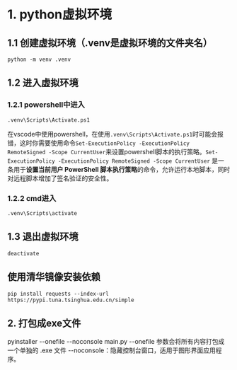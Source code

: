 # 1. python虚拟环境

## 1.1 创建虚拟环境（.venv是虚拟环境的文件夹名）

`python -m venv .venv`

## 1.2 进入虚拟环境

### 1.2.1 powershell中进入

`.venv\Scripts\Activate.ps1`

在vscode中使用powershell，在使用`.venv\Scripts\Activate.ps1`时可能会报错，这时你需要使用命令`Set-ExecutionPolicy -ExecutionPolicy RemoteSigned -Scope CurrentUser`来设置powershell脚本的执行策略。`Set-ExecutionPolicy -ExecutionPolicy RemoteSigned -Scope CurrentUser` 是一条用于**设置当前用户 PowerShell 脚本执行策略**的命令，允许运行本地脚本，同时对远程脚本增加了签名验证的安全性。

### 1.2.2 cmd进入

`.venv\Scripts\activate`

## 1.3 退出虚拟环境

`deactivate`

## 使用清华镜像安装依赖

`pip install requests --index-url https://pypi.tuna.tsinghua.edu.cn/simple`

## 2. 打包成exe文件
pyinstaller --onefile --noconsole main.py
--onefile 参数会将所有内容打包成一个单独的 .exe 文件
--noconsole：隐藏控制台窗口，适用于图形界面应用程序。